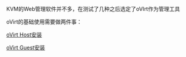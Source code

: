 KVM的Web管理软件并不多，在测试了几种之后选定了oVIrt作为管理工具

oVirt的基础使用需要做两件事：

[oVirt Host安装](oVirt-Host-Install.md)

[oVirt Guest安装](oVirt-Guest-Install.md)

